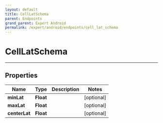 ```yaml
---
layout: default
title: CellLatSchema
parent: Endpoints
grand_parent: Expert Android
permalink: /expert/android/endpoints/cell_lat_schema
---
```


# CellLatSchema

---

## Properties

| Name | Type | Description | Notes
| ------------ | ------------- | ------------- | -------------
**minLat** | **Float** |  |  [optional]
**maxLat** | **Float** |  |  [optional]
**centerLat** | **Float** |  |  [optional]



